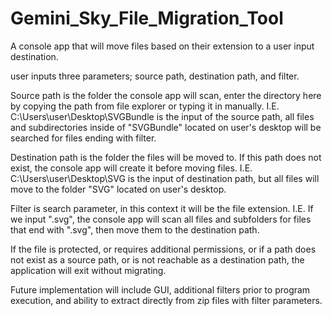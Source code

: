 # Gemini_Sky_File_Migration_Tool
A console app that will move files based on their extension to a user input destination.

user inputs three parameters; source path, destination path, and filter.

Source path is the folder the console app will scan, enter the directory here by copying the path from file explorer or typing it in manually.
  I.E. C:\Users\user\Desktop\SVGBundle is the input of the source path, all files and subdirectories inside of "SVGBundle" located on user's desktop
  will be searched for files ending with filter.

Destination path is the folder the files will be moved to. If this path does not exist, the console app will create it before moving files.
  I.E. C:\Users\user\Desktop\SVG is the input of destination path, but all files will move to the folder "SVG" located on user's desktop.
  
Filter is search parameter, in this context it will be the file extension.
  I.E. If we input ".svg", the console app will scan all files and subfolders for files that end with ".svg", then move them to the destination path.
  
  

If the file is protected, or requires additional permissions, or if a path does not exist as a source path, or is not reachable as a destination path,
  the application will exit without migrating.
  
Future implementation will include GUI, additional filters prior to program execution, and ability to extract directly from zip files with filter parameters.

